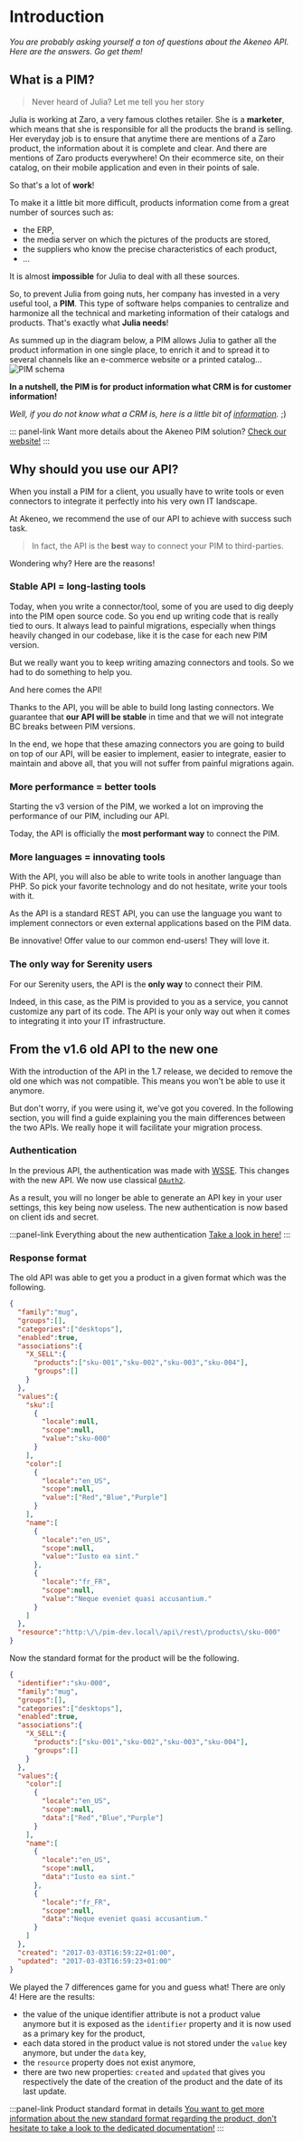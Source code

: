 # Introduction

_You are probably asking yourself a ton of questions about the Akeneo API. Here are the answers. Go get them!_

## What is a PIM?

> Never heard of Julia? Let me tell you her story

Julia is working at Zaro, a very famous clothes retailer. She is a __marketer__, which means that she is responsible for all the products the brand is selling. Her everyday job is to ensure that anytime there are mentions of a Zaro product, the information about it is complete and clear. And there are mentions of Zaro products everywhere! On their ecommerce site, on their catalog, on their mobile application and even in their points of sale.

So that's a lot of __work__!

To make it a little bit more difficult, products information come from a great number of sources such as:
 - the ERP,
 - the media server on which the pictures of the products are stored,
 - the suppliers who know the precise characteristics of each product,
 - ...

It is almost __impossible__ for Julia to deal with all these sources.

So, to prevent Julia from going nuts, her company has invested in a very useful tool, a __PIM__. This type of software helps companies to centralize and harmonize all the technical and marketing information of their catalogs and products. That's exactly what __Julia needs__!

As summed up in the diagram below, a PIM allows Julia to gather all the product information in one single place, to enrich it and to spread it to several channels like an e-commerce website or a printed catalog... 
![PIM schema](/img/rest-api/pim.png)

**In a nutshell, the PIM is for product information what CRM is for customer information!**

_Well, if you do not know what a CRM is, here is a little bit of [information](https://en.wikipedia.org/wiki/Customer_relationship_management)._ ;)

::: panel-link Want more details about the Akeneo PIM solution? [Check our website!](http://www.akeneo.com)
:::

## Why should you use our API?

When you install a PIM for a client, you usually have to write tools or even connectors to integrate it perfectly into his very own IT landscape. 

At Akeneo, we recommend the use of our API to achieve with success such task. 

> In fact, the API is the **best** way to connect your PIM to third-parties.

Wondering why? Here are the reasons!

### Stable API = long-lasting tools

Today, when you write a connector/tool, some of you are used to dig deeply into the PIM open source code. So you end up writing code that is really tied to ours. It always lead to painful migrations, especially when things heavily changed in our codebase, like it is the case for each new PIM version.

But we really want you to keep writing amazing connectors and tools. So we had to do something to help you.

And here comes the API!

Thanks to the API, you will be able to build long lasting connectors. We guarantee that **our API will be stable** in time and that we will not integrate BC breaks between PIM versions.

In the end, we hope that these amazing connectors you are going to build on top of our API, will be easier to implement, easier to integrate, easier to maintain and above all, that you will not suffer from painful migrations again.

### More performance = better tools

Starting the v3 version of the PIM, we worked a lot on improving the performance of our PIM, including our API.

Today, the API is officially the **most performant way** to connect the PIM.

### More languages = innovating tools

With the API, you will also be able to write tools in another language than PHP. So pick your favorite technology and do not hesitate, write your tools with it.

As the API is a standard REST API, you can use the language you want to implement connectors or even external applications based on the PIM data.

Be innovative! Offer value to our common end-users! They will love it.

### The only way for Serenity users

For our Serenity users, the API is the **only way** to connect their PIM. 

Indeed, in this case, as the PIM is provided to you as a service, you cannot customize any part of its code. The API is your only way out when it comes to integrating it into your IT infrastructure.


## From the v1.6 old API to the new one

With the introduction of the API in the 1.7 release, we decided to remove the old one which was not compatible. This means you won't be able to use it anymore.

But don't worry, if you were using it, we've got you covered. In the following section, you will find a guide explaining you the main differences between the two APIs. We really hope it will facilitate your migration process.

### Authentication

In the previous API, the authentication was made with [WSSE](https://en.wikipedia.org/wiki/WS-Security). This changes with the new API. We now use classical [`OAuth2`](https://oauth.net/2/).

As a result, you will no longer be able to generate an API key in your user settings, this key being now useless. The new authentication is now based on client ids and secret.

:::panel-link Everything about the new authentication [Take a look in here!](/documentation/authentication.html#client-idsecret-generation)
:::

### Response format

The old API was able to get you a product in a given format which was the following.

```json
{
  "family":"mug",
  "groups":[],
  "categories":["desktops"],
  "enabled":true,
  "associations":{
    "X_SELL":{
      "products":["sku-001","sku-002","sku-003","sku-004"],
      "groups":[]
    }
  },
  "values":{
    "sku":[
      {
        "locale":null,
        "scope":null,
        "value":"sku-000"
      }
    ],
    "color":[
      {
        "locale":"en_US",
        "scope":null,
        "value":["Red","Blue","Purple"]
      }
    ],
    "name":[
      {
        "locale":"en_US",
        "scope":null,
        "value":"Iusto ea sint."
      },
      {
        "locale":"fr_FR",
        "scope":null,
        "value":"Neque eveniet quasi accusantium."
      }
    ]
  },
  "resource":"http:\/\/pim-dev.local\/api\/rest\/products\/sku-000"
}
```

Now the standard format for the product will be the following.
```json
{
  "identifier":"sku-000",
  "family":"mug",
  "groups":[],
  "categories":["desktops"],
  "enabled":true,
  "associations":{
    "X_SELL":{
      "products":["sku-001","sku-002","sku-003","sku-004"],
      "groups":[]
    }
  },
  "values":{
    "color":[
      {
        "locale":"en_US",
        "scope":null,
        "data":["Red","Blue","Purple"]
      }
    ],
    "name":[
      {
        "locale":"en_US",
        "scope":null,
        "data":"Iusto ea sint."
      },
      {
        "locale":"fr_FR",
        "scope":null,
        "data":"Neque eveniet quasi accusantium."
      }
    ]
  },
  "created": "2017-03-03T16:59:22+01:00",
  "updated": "2017-03-03T16:59:23+01:00"
}
```

We played the 7 differences game for you and guess what! There are only 4! Here are the results:
 - the value of the unique identifier attribute is not a product value anymore but it is exposed as the `identifier` property and it is now used as a primary key for the product,
 - each data stored in the product value is not stored under the `value` key anymore, but under the `data` key,
 - the `resource` property does not exist anymore,
 - there are two new properties: `created` and `updated` that gives you respectively the date of the creation of the product and the date of its last update.

:::panel-link Product standard format in details [You want to get more information about the new standard format regarding the product, don't hesitate to take a look to the dedicated documentation!](/concepts/products.html#product)
:::
